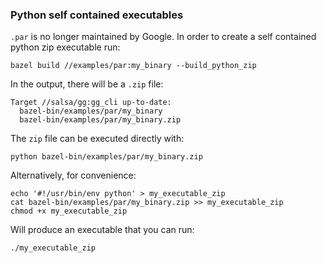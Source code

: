 ### Python self contained executables

`.par` is no longer maintained by Google. In order to create a self contained python zip executable run:

```
bazel build //examples/par:my_binary --build_python_zip
```

In the output, there will be a `.zip` file:

```
Target //salsa/gg:gg_cli up-to-date:
  bazel-bin/examples/par/my_binary
  bazel-bin/examples/par/my_binary.zip
```

The `zip` file can be executed directly with:

```
python bazel-bin/examples/par/my_binary.zip
```

Alternatively, for convenience:

```
echo '#!/usr/bin/env python' > my_executable_zip
cat bazel-bin/examples/par/my_binary.zip >> my_executable_zip
chmod +x my_executable_zip
```

Will produce an executable that you can run:

```
./my_executable_zip
```

